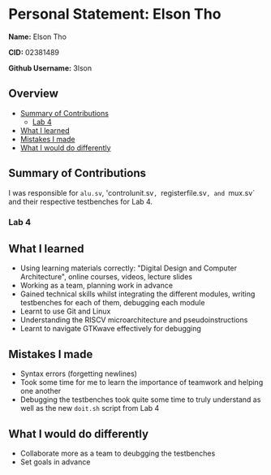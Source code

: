 # Personal Statement: Elson Tho

**Name:** Elson Tho

**CID:** 02381489 

**Github Username:** 3lson

## Overview
- [Summary of Contributions](#summary-of-contributions)
    - [Lab 4](#lab-4)
- [What I learned](#what-i-learned)
- [Mistakes I made](#mistakes-i-made)
- [What I would do differently](#what-i-would-do-differently)

## Summary of Contributions
I was responsible for `alu.sv`, 'controlunit.sv`, `registerfile.sv`, and `mux.sv` and their respective testbenches for Lab 4.

### Lab 4

## What I learned
- Using learning materials correctly: "Digital Design and Computer Architecture", online courses, videos, lecture slides
- Working as a team, planning work in advance
- Gained technical skills whilst integrating the different modules, writing testbenches for each of them, debugging each module
- Learnt to use Git and Linux
- Understanding the RISCV microarchitecture and pseudoinstructions
- Learnt to navigate GTKwave effectively for debugging


## Mistakes I made
- Syntax errors (forgetting newlines)
- Took some time for me to learn the importance of teamwork and helping one another
- Debugging the testbenches took quite some time to truly understand as well as the new `doit.sh` script from Lab 4 

## What I would do differently
- Collaborate more as a team to deubgging the testbenches
- Set goals in advance
